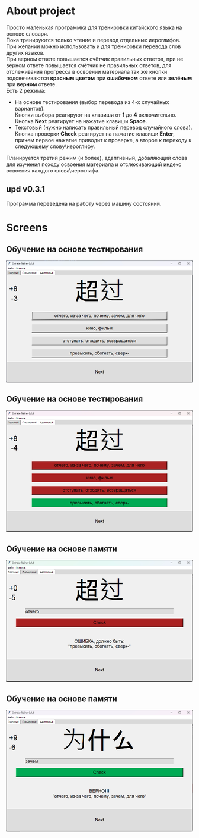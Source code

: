 # About project

Просто маленькая программка для тренировки китайского языка на основе словаря.  
Пока тренируются только чтение и перевод отдельных иероглифов.  
При желании можно использовать и для тренировки перевода слов других языков.  
При верном ответе повышается счётчик правильных ответов, при не верном ответе повышается счётчик не правильных ответов, для отслеживания прогресса в освоении материала так же кнопки подсвечиваются **красным цветом** при **ошибочном** ответе или **зелёным** при **верном** ответе.  
Есть 2 режима:
- На основе тестирования (выбор перевода из 4-х случайных вариантов).  
Кнопки выбора реагируют на клавиши от **1** до **4** включительно.  
Кнопка **Next** реагирует на нажатие клавиши **Space**.
- Текстовый (нужно написать правильный перевод случайного слова).  
Кнопка проверки **Check** реагирует на нажатие клавиши **Enter**, причем первое нажатие приводит к проверке, а второе к переходу к следующему слову\иероглифу. 

Планируется третий режим (и более), адаптивный, добаляющий слова для изучения походу освоения 
материала и отслеживающий индекс освоения каждого слова\иероглифа.

## upd v0.3.1  
Программа переведена на работу через машину состояний.


# Screens  
## Обучение на основе тестирования
![Обучение на основе тестирования](https://github.com/Deciptikon/Python_Chiness_Workout/blob/main/Screens/v0.2.3/0.jpg)  
## Обучение на основе тестирования
![Обучение на основе тестирования](https://github.com/Deciptikon/Python_Chiness_Workout/blob/main/Screens/v0.2.3/1.jpg)  

## Обучение на основе памяти
![Обучение на основе памяти](https://github.com/Deciptikon/Python_Chiness_Workout/blob/main/Screens/v0.2.3/2.jpg)  
## Обучение на основе памяти
![Обучение на основе памяти](https://github.com/Deciptikon/Python_Chiness_Workout/blob/main/Screens/v0.2.3/3.jpg)  